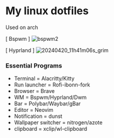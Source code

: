 # My linux dotfiles
Used on arch<br>

[ Bspwm ]
![bspwm2](https://github.com/autonomuscoder/dotfiles/assets/112854891/ddd619e5-950a-4145-9904-64875deed19a)


[ Hyprland ]
![20240420_11h41m06s_grim](https://github.com/autonomuscoder/dotfiles/assets/112854891/3e88c25a-f7b1-4d59-9c83-41a239adeebf)

### Essential Programs
<ul>
<li>Terminal = Alacritty/Kitty</li>
<li>Run launcher = Rofi-ibonn-fork</li>
<li>Browser = Brave</li>
<li>WM = Bspwm/Hyprland/Dwm</li>
<li>Bar = Polybar/Waybar/gBar</li>
<li>Editor = Neovim</li>
<li>Notification = dunst</li>
<li>Wallpaper switcher = nitrogen/azote</li>
<li>clipboard = xclip/wl-clipboard</li>
</ul>


